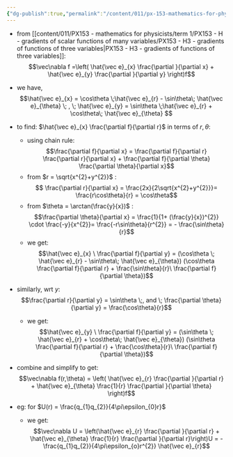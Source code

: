 ```yaml
---
{"dg-publish":true,"permalink":"/content/011/px-153-mathematics-for-physicists/term-1/px-153-h-gradients-of-scalar-functions-of-many-variables/px-153-h6-gradient-operator/","created":"2024-11-25T10:50:32.000+00:00","updated":"2024-11-26T19:37:56.097+00:00"}
---
```


- from [[content/011/PX153 - mathematics for physicists/term 1/PX153 - H - gradients of scalar functions of many variables/PX153 - H3 - gradients of functions of three variables\|PX153 - H3 - gradients of functions of three variables]]:  
$$\vec\nabla f =\left( \hat{\vec e}_{x} \frac{\partial }{\partial x} + \hat{\vec e}_{y} \frac{\partial }{\partial y} \right)f$$
- we have, 
$$\hat{\vec e}_{x} = \cos\theta \;\hat{\vec e}_{r} - \sin\theta\; \hat{\vec e}_{\theta} \; , \; \hat{\vec e}_{y} = \sin\theta \;\hat{\vec e}_{r} + \cos\theta\; \hat{\vec e}_{\theta} $$
- to find: $\hat{\vec e}_{x}  \frac{\partial f}{\partial r}$ in terms of $r, \theta$:
	- using chain rule: 
	$$\frac{\partial f}{\partial x} =  \frac{\partial f}{\partial r}  \frac{\partial r}{\partial x} +  \frac{\partial f}{\partial \theta}  \frac{\partial \theta}{\partial x}$$
	- from $r = \sqrt{x^{2}+y^{2}}$ : 
	$$ \frac{\partial r}{\partial x} = \frac{2x}{2\sqrt{x^{2}+y^{2}}}= \frac{r\cos\theta}{r} = \cos\theta$$
	- from $\theta = \arctan(\frac{y}{x})$ : 
	$$\frac{\partial \theta}{\partial x} = \frac{1}{1+ (\frac{y}{x})^{2}} \cdot \frac{-y}{x^{2}}= \frac{-r\sin\theta}{r^{2}} = - \frac{\sin\theta}{r}$$
	- we get: 
	$$\hat{\vec e}_{x} \ \frac{\partial f}{\partial y} = (\cos\theta \; \hat{\vec e}_{r} - \sin\theta\; \hat{\vec e}_{\theta}) (\cos\theta  \frac{\partial f}{\partial r} + \frac{\sin\theta}{r}\ \frac{\partial f}{\partial \theta})$$
- similarly, wrt $y$: 
$$\frac{\partial r}{\partial y} = \sin\theta \;, and \; \frac{\partial \theta}{\partial y} = \frac{\cos\theta}{r}$$
	- we get: 
	$$\hat{\vec e}_{y} \ \frac{\partial f}{\partial y} = (\sin\theta \; \hat{\vec e}_{r} + \cos\theta\; \hat{\vec e}_{\theta}) (\sin\theta  \frac{\partial f}{\partial r} + \frac{\cos\theta}{r}\ \frac{\partial f}{\partial \theta})$$
- combine and simplify to get: 
$$\vec\nabla f(r,\theta) = \left( \hat{\vec e}_{r}  \frac{\partial }{\partial r} + \hat{\vec e}_{\theta} \frac{1}{r} \frac{\partial }{\partial \theta} \right)f$$

- eg: for $U(r) = \frac{q_{1}q_{2}}{4\pi\epsilon_{0}r}$
	- we get: 
	$$\vec\nabla U = \left(\hat{\vec e}_{r} \frac{\partial }{\partial r} + \hat{\vec e}_{\theta} \frac{1}{r} \frac{\partial }{\partial r}\right)U = - \frac{q_{1}q_{2}}{4\pi\epsilon_{o}r^{2}} \hat{\vec e}_{r}$$